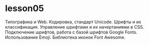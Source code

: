 # lesson05
Типографика и Web. Кодировка, стандарт Unicode. Шрифты и их классификация. Управление шрифтами и их начертаниями в CSS. Подключение шрифтов, работа с базой шрифтов Google Fonts. Использование Emoji. Библиотека иконок Font Awesome.  
